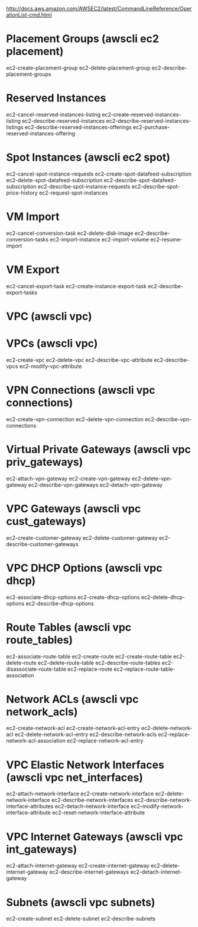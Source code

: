 http://docs.aws.amazon.com/AWSEC2/latest/CommandLineReference/OperationList-cmd.html

Placement Groups (awscli ec2 placement)
================
ec2-create-placement-group
ec2-delete-placement-group
ec2-describe-placement-groups

Reserved Instances
==================
ec2-cancel-reserved-instances-listing
ec2-create-reserved-instances-listing
ec2-describe-reserved-instances
ec2-describe-reserved-instances-listings
ec2-describe-reserved-instances-offerings
ec2-purchase-reserved-instances-offering

Spot Instances (awscli ec2 spot)
==============
ec2-cancel-spot-instance-requests
ec2-create-spot-datafeed-subscription
ec2-delete-spot-datafeed-subscription
ec2-describe-spot-datafeed-subscription
ec2-describe-spot-instance-requests
ec2-describe-spot-price-history
ec2-request-spot-instances

VM Import
=========
ec2-cancel-conversion-task
ec2-delete-disk-image
ec2-describe-conversion-tasks
ec2-import-instance
ec2-import-volume
ec2-resume-import

VM Export
=========
ec2-cancel-export-task
ec2-create-instance-export-task
ec2-describe-export-tasks

VPC (awscli vpc)
===

VPCs (awscli vpc)
=================
ec2-create-vpc
ec2-delete-vpc
ec2-describe-vpc-attribute
ec2-describe-vpcs
ec2-modify-vpc-attribute

VPN Connections (awscli vpc connections)
============================
ec2-create-vpn-connection
ec2-delete-vpn-connection
ec2-describe-vpn-connections

Virtual Private Gateways (awscli vpc priv_gateways)
=====================================
ec2-attach-vpn-gateway
ec2-create-vpn-gateway
ec2-delete-vpn-gateway
ec2-describe-vpn-gateways
ec2-detach-vpn-gateway

VPC Gateways (awscli vpc cust_gateways)
============
ec2-create-customer-gateway
ec2-delete-customer-gateway
ec2-describe-customer-gateways

VPC DHCP Options (awscli vpc dhcp)
================
ec2-associate-dhcp-options
ec2-create-dhcp-options
ec2-delete-dhcp-options
ec2-describe-dhcp-options

Route Tables (awscli vpc route_tables)
=========================
ec2-associate-route-table
ec2-create-route
ec2-create-route-table
ec2-delete-route
ec2-delete-route-table
ec2-describe-route-tables
ec2-disassociate-route-table
ec2-replace-route
ec2-replace-route-table-association

Network ACLs (awscli vpc network_acls)
=========================
ec2-create-network-acl
ec2-create-network-acl-entry
ec2-delete-network-acl
ec2-delete-network-acl-entry
ec2-describe-network-acls
ec2-replace-network-acl-association
ec2-replace-network-acl-entry

VPC Elastic Network Interfaces (awscli vpc net_interfaces)
==============================
ec2-attach-network-interface
ec2-create-network-interface
ec2-delete-network-interface
ec2-describe-network-interfaces
ec2-describe-network-interface-attributes
ec2-detach-network-interface
ec2-modify-network-interface-attribute
ec2-reset-network-interface-attribute

VPC Internet Gateways (awscli vpc int_gateways)
=====================
ec2-attach-internet-gateway
ec2-create-internet-gateway
ec2-delete-internet-gateway
ec2-describe-internet-gateways
ec2-detach-internet-gateway

Subnets (awscli vpc subnets)
===================
ec2-create-subnet
ec2-delete-subnet
ec2-describe-subnets